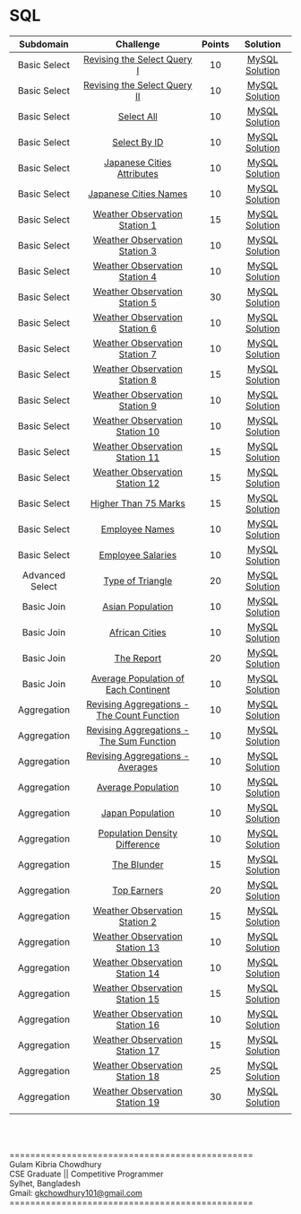 # SQL

|    Subdomain    |                                                          Challenge                                                           | Points |                                                                       Solution                                                                        |
| :-------------: | :--------------------------------------------------------------------------------------------------------------------------: | :----: | :---------------------------------------------------------------------------------------------------------------------------------------------------: |
|  Basic Select   |                [Revising the Select Query I](https://www.hackerrank.com/challenges/revising-the-select-query)                |   10   |        [MySQL Solution](https://github.com/GK-CPP/SQL/blob/master/HackerRank_solutions/Basic%20Select/Revising%20the%20Select%20Query%20I.sql)        |
|  Basic Select   |              [Revising the Select Query II](https://www.hackerrank.com/challenges/revising-the-select-query-2)               |   10   |       [MySQL Solution](https://github.com/GK-CPP/SQL/blob/master/HackerRank_solutions/Basic%20Select/Revising%20the%20Select%20Query%20II.sql)        |
|  Basic Select   |                              [Select All](https://www.hackerrank.com/challenges/select-all-sql)                              |   10   |                   [MySQL Solution](https://github.com/GK-CPP/SQL/blob/master/HackerRank_solutions/Basic%20Select/Select%20All.sql)                    |
|  Basic Select   |                              [Select By ID](https://www.hackerrank.com/challenges/select-by-id)                              |   10   |                 [MySQL Solution](https://github.com/GK-CPP/SQL/blob/master/HackerRank_solutions/Basic%20Select/Select%20By%20ID.sql)                  |
|  Basic Select   |                [Japanese Cities Attributes](https://www.hackerrank.com/challenges/japanese-cities-attributes)                |   10   |          [MySQL Solution](https://github.com/GK-CPP/SQL/blob/master/HackerRank_solutions/Basic%20Select/Japanese%20Cities%20Attributes.sql)           |
|  Basic Select   |                     [Japanese Cities Names](https://www.hackerrank.com/challenges/japanese-cities-names)                     |   10   |             [MySQL Solution](https://github.com/GK-CPP/SQL/blob/master/HackerRank_solutions/Basic%20Select/Japanese%20Cities%20Names.sql)             |
|  Basic Select   |             [Weather Observation Station 1](https://www.hackerrank.com/challenges/weather-observation-station-1)             |   15   |        [MySQL Solution](https://github.com/GK-CPP/SQL/blob/master/HackerRank_solutions/Basic%20Select/Weather%20Observation%20Station%201.sql)        |
|  Basic Select   |             [Weather Observation Station 3](https://www.hackerrank.com/challenges/weather-observation-station-3)             |   10   |        [MySQL Solution](https://github.com/GK-CPP/SQL/blob/master/HackerRank_solutions/Basic%20Select/Weather%20Observation%20Station%203.sql)        |
|  Basic Select   |             [Weather Observation Station 4](https://www.hackerrank.com/challenges/weather-observation-station-4)             |   10   |        [MySQL Solution](https://github.com/GK-CPP/SQL/blob/master/HackerRank_solutions/Basic%20Select/Weather%20Observation%20Station%204.sql)        |
|  Basic Select   |             [Weather Observation Station 5](https://www.hackerrank.com/challenges/weather-observation-station-5)             |   30   |        [MySQL Solution](https://github.com/GK-CPP/SQL/blob/master/HackerRank_solutions/Basic%20Select/Weather%20Observation%20Station%205.sql)        |
|  Basic Select   |             [Weather Observation Station 6](https://www.hackerrank.com/challenges/weather-observation-station-6)             |   10   |        [MySQL Solution](https://github.com/GK-CPP/SQL/blob/master/HackerRank_solutions/Basic%20Select/Weather%20Observation%20Station%206.sql)        |
|  Basic Select   |             [Weather Observation Station 7](https://www.hackerrank.com/challenges/weather-observation-station-7)             |   10   |        [MySQL Solution](https://github.com/GK-CPP/SQL/blob/master/HackerRank_solutions/Basic%20Select/Weather%20Observation%20Station%207.sql)        |
|  Basic Select   |             [Weather Observation Station 8](https://www.hackerrank.com/challenges/weather-observation-station-8)             |   15   |        [MySQL Solution](https://github.com/GK-CPP/SQL/blob/master/HackerRank_solutions/Basic%20Select/Weather%20Observation%20Station%208.sql)        |
|  Basic Select   |             [Weather Observation Station 9](https://www.hackerrank.com/challenges/weather-observation-station-9)             |   10   |        [MySQL Solution](https://github.com/GK-CPP/SQL/blob/master/HackerRank_solutions/Basic%20Select/Weather%20Observation%20Station%209.sql)        |
|  Basic Select   |            [Weather Observation Station 10](https://www.hackerrank.com/challenges/weather-observation-station-10)            |   10   |       [MySQL Solution](https://github.com/GK-CPP/SQL/blob/master/HackerRank_solutions/Basic%20Select/Weather%20Observation%20Station%2010.sql)        |
|  Basic Select   |            [Weather Observation Station 11](https://www.hackerrank.com/challenges/weather-observation-station-11)            |   15   |       [MySQL Solution](https://github.com/GK-CPP/SQL/blob/master/HackerRank_solutions/Basic%20Select/Weather%20Observation%20Station%2011.sql)        |
|  Basic Select   |            [Weather Observation Station 12](https://www.hackerrank.com/challenges/weather-observation-station-12)            |   15   |       [MySQL Solution](https://github.com/GK-CPP/SQL/blob/master/HackerRank_solutions/Basic%20Select/Weather%20Observation%20Station%2012.sql)        |
|  Basic Select   |                       [Higher Than 75 Marks](https://www.hackerrank.com/challenges/more-than-75-marks)                       |   15   |            [MySQL Solution](https://github.com/GK-CPP/SQL/blob/master/HackerRank_solutions/Basic%20Select/Higher%20Than%2075%20Marks.sql)             |
|  Basic Select   |                          [Employee Names](https://www.hackerrank.com/challenges/name-of-employees)                           |   10   |               [MySQL Solution](https://github.com/RodneyShag/HackerRank_solutions/blob/master/SQL/Basic%20Select/Employee%20Names.sql)                |
|  Basic Select   |                        [Employee Salaries](https://www.hackerrank.com/challenges/salary-of-employees)                        |   10   |                [MySQL Solution](https://github.com/GK-CPP/SQL/blob/master/HackerRank_solutions/Basic%20Select/Employee%20Salaries.sql)                |
| Advanced Select |                   [Type of Triangle](https://www.hackerrank.com/challenges/what-type-of-triangle/problem)                    |   20   |              [MySQL Solution](https://github.com/GK-CPP/SQL/blob/master/HackerRank_solutions/Advanced%20Select/Type%20of%20Triangle.sql)              |
|   Basic Join    |                          [Asian Population](https://www.hackerrank.com/challenges/asian-population)                          |   10   |                 [MySQL Solution](https://github.com/GK-CPP/SQL/blob/master/HackerRank_solutions/Basic%20Join/Asian%20Population.sql)                  |
|   Basic Join    |                            [African Cities](https://www.hackerrank.com/challenges/african-cities)                            |   10   |                  [MySQL Solution](https://github.com/GK-CPP/SQL/blob/master/HackerRank_solutions/Basic%20Join/African%20Cities.sql)                   |
|   Basic Join    |                          [The Report](https://www.hackerrank.com/challenges/the-report)                                      |   20   |                 [MySQL Solution](https://github.com/GK-CPP/SQL/blob/master/HackerRank_solutions/Basic%20Join/The%20Report.sql)                  |
|   Basic Join    |      [Average Population of Each Continent](https://www.hackerrank.com/challenges/average-population-of-each-continent)      |   10   |    [MySQL Solution](https://github.com/GK-CPP/SQL/blob/master/HackerRank_solutions/Basic%20Join/Average%20Population%20of%20Each%20Continent.sql)     |
|   Aggregation   | [Revising Aggregations - The Count Function](https://www.hackerrank.com/challenges/revising-aggregations-the-count-function) |   10   | [MySQL Solution](https://github.com/GK-CPP/SQL/blob/master/HackerRank_solutions/Aggregation/Revising%20Aggregations%20-%20The%20Count%20Function.sql) |
|   Aggregation   |         [Revising Aggregations - The Sum Function](https://www.hackerrank.com/challenges/revising-aggregations-sum)          |   10   |  [MySQL Solution](https://github.com/GK-CPP/SQL/blob/master/HackerRank_solutions/Aggregation/Revising%20Aggregations%20-%20The%20Sum%20Function.sql)  |
|   Aggregation   |     [Revising Aggregations - Averages](https://www.hackerrank.com/challenges/revising-aggregations-the-average-function)     |   10   |        [MySQL Solution](https://github.com/GK-CPP/SQL/blob/master/HackerRank_solutions/Aggregation/Revising%20Aggregations%20-%20Averages.sql)        |
|   Aggregation   |                        [Average Population](https://www.hackerrank.com/challenges/average-population)                        |   10   |                 [MySQL Solution](https://github.com/GK-CPP/SQL/blob/master/HackerRank_solutions/Aggregation/Average%20Population.sql)                 |
|   Aggregation   |                          [Japan Population](https://www.hackerrank.com/challenges/japan-population)                          |   10   |                  [MySQL Solution](https://github.com/GK-CPP/SQL/blob/master/HackerRank_solutions/Aggregation/Japan%20Population.sql)                  |
|   Aggregation   |             [Population Density Difference](https://www.hackerrank.com/challenges/population-density-difference)             |   10   |          [MySQL Solution](https://github.com/GK-CPP/SQL/blob/master/HackerRank_solutions/Aggregation/Population%20Density%20Difference.sql)           |
|   Aggregation   |                               [The Blunder](https://www.hackerrank.com/challenges/the-blunder)                               |   15   |                    [MySQL Solution](https://github.com/GK-CPP/SQL/blob/master/HackerRank_solutions/Aggregation/The%20Blunder.sql)                     |
|   Aggregation   |                          [Top Earners](https://www.hackerrank.com/challenges/earnings-of-employees)                          |   20   |                    [MySQL Solution](https://github.com/GK-CPP/SQL/blob/master/HackerRank_solutions/Aggregation/Top%20Earners.sql)                     |
|   Aggregation   |             [Weather Observation Station 2](https://www.hackerrank.com/challenges/weather-observation-station-2)             |   15   |         [MySQL Solution](https://github.com/GK-CPP/SQL/blob/master/HackerRank_solutions/Aggregation/Weather%20Observation%20Station%202.sql)          |
|   Aggregation   |            [Weather Observation Station 13](https://www.hackerrank.com/challenges/weather-observation-station-13)            |   10   |         [MySQL Solution](https://github.com/GK-CPP/SQL/blob/master/HackerRank_solutions/Aggregation/Weather%20Observation%20Station%2013.sql)         |
|   Aggregation   |            [Weather Observation Station 14](https://www.hackerrank.com/challenges/weather-observation-station-14)            |   10   |         [MySQL Solution](https://github.com/GK-CPP/SQL/blob/master/HackerRank_solutions/Aggregation/Weather%20Observation%20Station%2014.sql)         |
|   Aggregation   |            [Weather Observation Station 15](https://www.hackerrank.com/challenges/weather-observation-station-15)            |   15   |         [MySQL Solution](https://github.com/GK-CPP/SQL/blob/master/HackerRank_solutions/Aggregation/Weather%20Observation%20Station%2015.sql)         |
|   Aggregation   |            [Weather Observation Station 16](https://www.hackerrank.com/challenges/weather-observation-station-16)            |   10   |         [MySQL Solution](https://github.com/GK-CPP/SQL/blob/master/HackerRank_solutions/Aggregation/Weather%20Observation%20Station%2016.sql)         |
|   Aggregation   |            [Weather Observation Station 17](https://www.hackerrank.com/challenges/weather-observation-station-17)            |   15   |         [MySQL Solution](https://github.com/GK-CPP/SQL/blob/master/HackerRank_solutions/Aggregation/Weather%20Observation%20Station%2017.sql)         |
|   Aggregation   |            [Weather Observation Station 18](https://www.hackerrank.com/challenges/weather-observation-station-18)            |   25   |         [MySQL Solution](https://github.com/GK-CPP/SQL/blob/master/HackerRank_solutions/Aggregation/Weather%20Observation%20Station%2018.sql)         |
|   Aggregation   |            [Weather Observation Station 19](https://www.hackerrank.com/challenges/weather-observation-station-19)            |   30   |         [MySQL Solution](https://github.com/GK-CPP/SQL/blob/master/HackerRank_solutions/Aggregation/Weather%20Observation%20Station%2019.sql)         |
|                 |

<br> <br> 

=============================================== <br> 
Gulam Kibria Chowdhury <br>
CSE Graduate || Competitive Programmer <br>
Sylhet, Bangladesh <br>
Gmail: gkchowdhury101@gmail.com <br>
=============================================== <br>